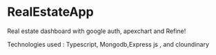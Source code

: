 # RealEstateApp

Real estate dashboard with google auth, apexchart and Refine!

Technologies used : Typescript, Mongodb,Express js , and cloundinary
